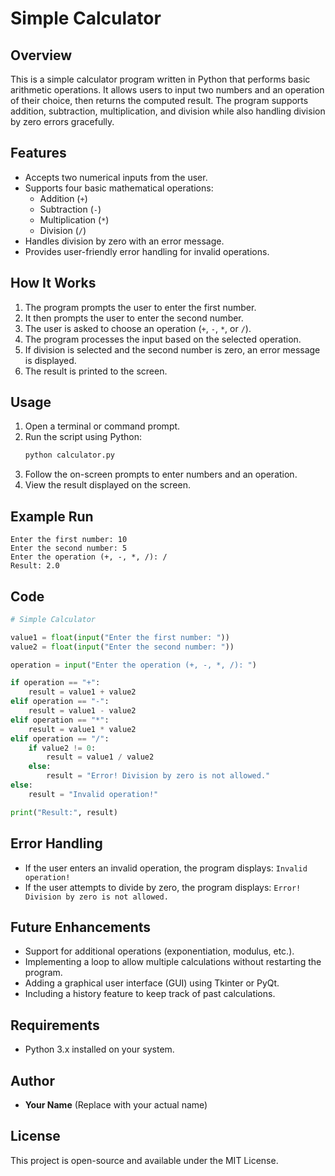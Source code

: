 # Simple Calculator

## Overview
This is a simple calculator program written in Python that performs basic arithmetic operations. It allows users to input two numbers and an operation of their choice, then returns the computed result. The program supports addition, subtraction, multiplication, and division while also handling division by zero errors gracefully.

## Features
- Accepts two numerical inputs from the user.
- Supports four basic mathematical operations:
  - Addition (`+`)
  - Subtraction (`-`)
  - Multiplication (`*`)
  - Division (`/`)
- Handles division by zero with an error message.
- Provides user-friendly error handling for invalid operations.

## How It Works
1. The program prompts the user to enter the first number.
2. It then prompts the user to enter the second number.
3. The user is asked to choose an operation (`+`, `-`, `*`, or `/`).
4. The program processes the input based on the selected operation.
5. If division is selected and the second number is zero, an error message is displayed.
6. The result is printed to the screen.

## Usage
1. Open a terminal or command prompt.
2. Run the script using Python:
   ```sh
   python calculator.py
   ```
3. Follow the on-screen prompts to enter numbers and an operation.
4. View the result displayed on the screen.

## Example Run
```
Enter the first number: 10
Enter the second number: 5
Enter the operation (+, -, *, /): /
Result: 2.0
```

## Code
```python
# Simple Calculator

value1 = float(input("Enter the first number: "))
value2 = float(input("Enter the second number: "))

operation = input("Enter the operation (+, -, *, /): ")

if operation == "+":
    result = value1 + value2
elif operation == "-":
    result = value1 - value2
elif operation == "*":
    result = value1 * value2
elif operation == "/":
    if value2 != 0:
        result = value1 / value2
    else:
        result = "Error! Division by zero is not allowed."
else:
    result = "Invalid operation!"

print("Result:", result)
```

## Error Handling
- If the user enters an invalid operation, the program displays: `Invalid operation!`
- If the user attempts to divide by zero, the program displays: `Error! Division by zero is not allowed.`

## Future Enhancements
- Support for additional operations (exponentiation, modulus, etc.).
- Implementing a loop to allow multiple calculations without restarting the program.
- Adding a graphical user interface (GUI) using Tkinter or PyQt.
- Including a history feature to keep track of past calculations.

## Requirements
- Python 3.x installed on your system.

## Author
- **Your Name** (Replace with your actual name)

## License
This project is open-source and available under the MIT License.

